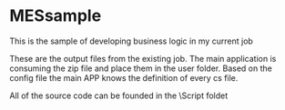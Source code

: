 # MESsample
This is the sample of developing business logic in my current job

These are the output files from the existing job.
The main application is consuming the zip file and place them in the user folder.
Based on the config file the main APP knows the definition of every cs file.

All of the source code can be founded in the \Script foldet
